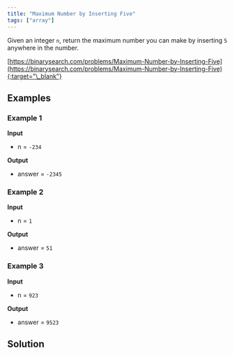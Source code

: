 ```yaml
---
title: "Maximum Number by Inserting Five"
tags: ["array"]
---
```


Given an integer `n`, return the maximum number you can make by inserting `5` anywhere in the number.

[https://binarysearch.com/problems/Maximum-Number-by-Inserting-Five](https://binarysearch.com/problems/Maximum-Number-by-Inserting-Five){:target="\_blank"}

## Examples

### Example 1

**Input**

- n = `-234`

**Output**

- answer = `-2345`

### Example 2

**Input**

- n = `1`

**Output**

- answer = `51`

### Example 3

**Input**

- n = `923`

**Output**

- answer = `9523`

## Solution

<script src="https://gist.github.com/yaeba/16da7be5123724fcf6eccc25581cef5a.js?file=Maximum-Number-by-Inserting-Five.py"></script>
